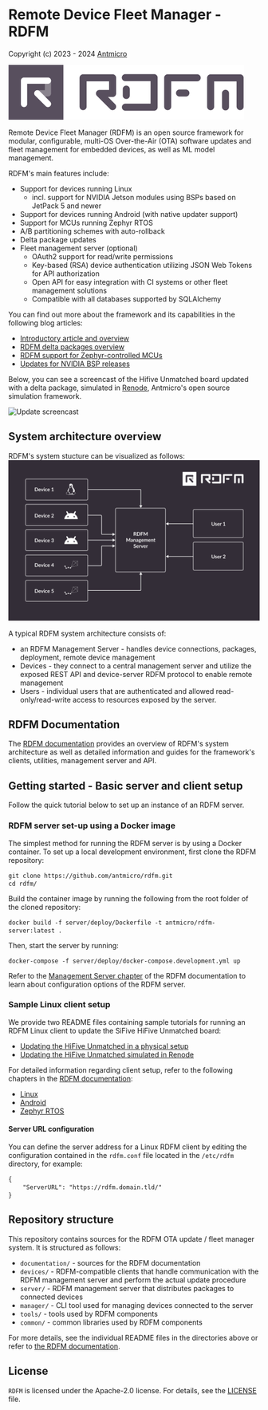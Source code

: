# Remote Device Fleet Manager - RDFM

Copyright (c) 2023 - 2024 [Antmicro](https://www.antmicro.com)

![Remote Device Fleet Manager logo](./images/rdfm-logo.png) 

Remote Device Fleet Manager (RDFM) is an open source framework for modular, configurable, multi-OS Over-the-Air (OTA) software updates and fleet management for embedded devices, as well as ML model management.

RDFM's main features include:

* Support for devices running Linux
    * incl. support for NVIDIA Jetson modules using BSPs based on JetPack 5 and newer
* Support for devices running Android (with native updater support)
* Support for MCUs running Zephyr RTOS
* A/B partitioning schemes with auto-rollback
* Delta package updates
* Fleet management server (optional)
    * OAuth2 support for read/write permissions
    * Key-based (RSA) device authentication utilizing JSON Web Tokens for API authorization
    * Open API for easy integration with CI systems or other fleet management solutions
    * Compatible with all databases supported by SQLAlchemy

You can find out more about the framework and its capabilities in the following blog articles:
* [Introductory article and overview](https://antmicro.com/blog/2023/11/modular-configurable-multi-os-device-fleet-management-with-rdfm/)
* [RDFM delta packages overview](https://antmicro.com/blog/2024/05/efficient-ota-updates-with-rdfm-and-delta-packages/)
* [RDFM support for Zephyr-controlled MCUs](https://antmicro.com/blog/2024/07/ota-updates-for-zephyr-with-rdfm/)
* [Updates for NVIDIA BSP releases](https://antmicro.com/blog/2024/07/over-the-air-updates-using-rdfm-for-nvidia-bsps/)

Below, you can see a screencast of the Hifive Unmatched board updated with a delta package, simulated in [Renode](https://github.com/renode/renode), Antmicro's open source simulation framework.

![Update screencast](./images/delta-rdfm-cast.gif)

## System architecture overview

RDFM's system stucture can be visualized as follows:
![System Architecture](./images/rdfm-architecture-diagram.svg)

A typical RDFM system architecture consists of:
* an RDFM Management Server - handles device connections, packages, deployment, remote device management
* Devices - they connect to a central management server and utilize the exposed REST API and device-server RDFM protocol to enable remote management
* Users - individual users that are authenticated and allowed read-only/read-write access to resources exposed by the server.

## RDFM Documentation

The [RDFM documentation](https://antmicro.github.io/rdfm) provides an overview of RDFM's system architecture as well as detailed information and guides for the framework's clients, utilities, management server and API.

## Getting started - Basic server and client setup

Follow the quick tutorial below to set up an instance of an RDFM server.

### RDFM server set-up using a Docker image

The simplest method for running the RDFM server is by using a Docker container.
To set up a local development environment, first clone the RDFM repository:

```
git clone https://github.com/antmicro/rdfm.git
cd rdfm/
```

Build the container image by running the following from the root folder of the cloned repository:

```
docker build -f server/deploy/Dockerfile -t antmicro/rdfm-server:latest .
```

Then, start the server by running:

```
docker-compose -f server/deploy/docker-compose.development.yml up
```
Refer to the [Management Server chapter](https://antmicro.github.io/rdfm/rdfm_mgmt_server.html) of the RDFM documentation to learn about configuration options of the RDFM server.

### Sample Linux client setup

We provide two README files containing sample tutorials for running an RDFM Linux client to update the SiFive HiFive Unmatched board:

* [Updating the HiFive Unmatched in a physical setup](https://github.com/antmicro/meta-antmicro/blob/master/system-releases/rdfm-unmatched-demo/README.md)
* [Updating the HiFive Unmatched simulated in Renode](https://github.com/antmicro/meta-antmicro/tree/master/system-releases/rdfm-unmatched-demo/renode)

For detailed information regarding client setup, refer to the following chapters in the [RDFM documentation](https://antmicro.github.io/rdfm):

* [Linux](https://antmicro.github.io/rdfm/rdfm_linux_device_client.html)
* [Android](https://antmicro.github.io/rdfm/rdfm_android_device_client.html)
* [Zephyr RTOS](https://antmicro.github.io/rdfm/rdfm_mcumgr_device_client.html)

#### Server URL configuration

You can define the server address for a Linux RDFM client by editing the configuration contained in the `rdfm.conf` file located in the `/etc/rdfm` directory, for example:

```
{
    "ServerURL": "https://rdfm.domain.tld/"
}
```

## Repository structure

This repository contains sources for the RDFM OTA update / fleet manager system.
It is structured as follows:

* `documentation/` - sources for the RDFM documentation
* `devices/` - RDFM-compatible clients that handle communication with the RDFM management server and perform the actual update procedure
* `server/` - RDFM management server that distributes packages to connected devices
* `manager/` - CLI tool used for managing devices connected to the server
* `tools/` - tools used by RDFM components
* `common/` - common libraries used by RDFM components

For more details, see the individual README files in the directories above or refer to [the RDFM documentation](https://antmicro.github.io/rdfm).

## License

`RDFM` is licensed under the Apache-2.0 license. For details, see the [LICENSE](LICENSE) file.

